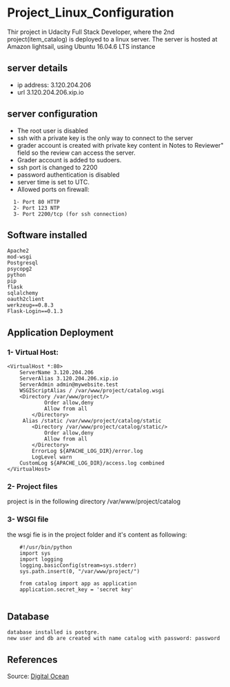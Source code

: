 # Project_Linux_Configuration
Thir project in Udacity Full Stack Developer, where the 2nd project(item_catalog) is deployed to a linux server.
The server is hosted at Amazon lightsail, using Ubuntu 16.04.6 LTS instance

## server details
* ip address: 3.120.204.206
* url 3.120.204.206.xip.io

## server configuration
* The root user is disabled
* ssh with a private key is the only way to connect to the server
* grader account is created with private key content in Notes to Reviewer" field so the review can access the server.
* Grader account is added to sudoers.
* ssh port is changed to 2200
* password authentication is disabled
* server time is set to UTC.
* Allowed ports on firewall:
```
  1- Port 80 HTTP
  2- Port 123 NTP
  3- Port 2200/tcp (for ssh connection)
```
  
## Software installed
```
Apache2
mod-wsgi
Postgresql
psycopg2
python
pip
flask
sqlalchemy
oauth2client
werkzeug==0.8.3
Flask-Login==0.1.3
```

## Application Deployment

### 1- Virtual Host:
```
<VirtualHost *:80>
	ServerName 3.120.204.206
	ServerAlias 3.120.204.206.xip.io
	ServerAdmin admin@mywebsite.test
	WSGIScriptAlias / /var/www/project/catalog.wsgi
   	<Directory /var/www/project/>
        	Order allow,deny
        	Allow from all
    	</Directory>
   	 Alias /static /var/www/project/catalog/static
    	<Directory /var/www/project/catalog/static/>
        	Order allow,deny
        	Allow from all
    	</Directory>
    	ErrorLog ${APACHE_LOG_DIR}/error.log
    	LogLevel warn
	CustomLog ${APACHE_LOG_DIR}/access.log combined
</VirtualHost>

```
### 2- Project files
project is in the following  directory /var/www/project/catalog

### 3- WSGI file

the wsgi fie is in the project folder and it's content as following:
```
	#!/usr/bin/python
	import sys
	import logging
	logging.basicConfig(stream=sys.stderr)
	sys.path.insert(0, "/var/www/project/")

	from catalog import app as application
	application.secret_key = 'secret key'
	
```

## Database
```
database installed is postgre.
new user and db are created with name catalog with password: password
```

## References

Source: [Digital Ocean](https://www.digitalocean.com/community/tutorials/how-to-deploy-a-flask-application-on-an-ubuntu-vps)
